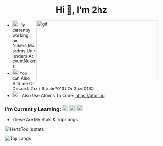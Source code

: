 <h1 align="center">Hi 👋, I'm 2hz</h1>
<p><img align="right" alt="gif" src="https://cdn.discordapp.com/attachments/820743089475682355/829622353897979934/68747470733a2f2f6d656469612e646973636f72646170702e6e65742f6174746163686d656e74732f383133333431363632.gif" width="400" height="200" /></p>

- <img height="20" width="20" src="https://unpkg.com/simple-icons@v4/icons/atom.svg" /> I’m currently working: on Nukers,Massdms,Unfrienders,AccountNukers
- <img height="20" width="20" src="https://unpkg.com/simple-icons@v4/icons/discord.svg" /> You can Also Add me On Discord: 2hz / Braple#0135 Or 2hz#0135
- <img height="20" width="20" src="https://unpkg.com/simple-icons@v4/icons/atom.svg" /> I Also Use Atom's To Code: https://atom.io
### i'm Currently Learning: <img height="20" width="20" src="https://unpkg.com/simple-icons@v4/icons/python.svg" /> <img height="20" width="20" src="https://unpkg.com/simple-icons@v4/icons/javascript.svg" /> <img height="20" width="20" src="https://unpkg.com/simple-icons@v4/icons/go.svg" />

- These Are My Stats & Top Langs

![HertzTool's stats](https://github-readme-stats.vercel.app/api?username=HertzTools&count_private=true&show_icons=true&theme=radical)

![Top Langs](https://github-readme-stats.vercel.app/api/top-langs/?username=HertzTools&show_icons=true&theme=radical)
